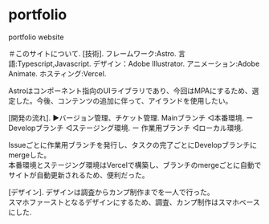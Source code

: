 # portfolio
portfolio website

＃このサイトについて. 
[技術]. 
フレームワーク:Astro. 
言語:Typescript,Javascript. 
デザイン：Adobe Illustrator. 
アニメーション:Adobe Animate. 
ホスティング:Vercel. 

Astroはコンポーネント指向のUIライブラリであり、今回はMPAにするため、選定した。今後、コンテンツの追加に伴って、アイランドを使用したい。  

[開発の流れ]. 
▶︎バージョン管理、チケット管理. 
Mainブランチ            ◁本番環境. 
  ー Developブランチ    ◁ステージング環境. 
    ー 作業用ブランチ    ◁ローカル環境. 

Issueごとに作業用ブランチを発行し、タスクの完了ごとにDevelopブランチにmergeした。  
本番環境とステージング環境はVercelで構築し、ブランチのmergeごとに自動でサイトが自動更新されるため、便利だった。  

[デザイン]. 
デザインは調査からカンプ制作までを一人で行った。  
スマホファーストとなるデザインにするため、調査、カンプ制作はスマホベースにした. 





